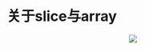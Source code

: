 # 关于slice与array

<p align='center'>
<img src='https://github.com/w1991668899/blog/blob/master/src/image/go/slice_array.jpeg'>
</p>


